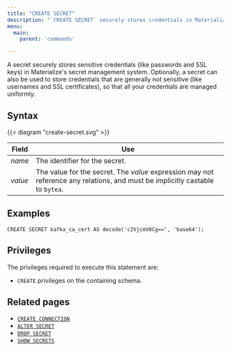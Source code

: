 ```yaml
---
title: "CREATE SECRET"
description: "`CREATE SECRET` securely stores credentials in Materialize's secret management system."
menu:
  main:
    parent: 'commands'

---
```


A secret securely stores sensitive credentials (like passwords and SSL keys) in Materialize's secret management system. Optionally, a secret can also be used to store credentials that are generally not sensitive (like usernames and SSL certificates), so that all your credentials are managed uniformly.

## Syntax

{{< diagram "create-secret.svg" >}}

Field   | Use
--------|-----
_name_  | The identifier for the secret.
_value_ | The value for the secret. The _value_ expression may not reference any relations, and must be implicitly castable to `bytea`.

## Examples

```mzsql
CREATE SECRET kafka_ca_cert AS decode('c2VjcmV0Cg==', 'base64');
```

## Privileges

The privileges required to execute this statement are:

- `CREATE` privileges on the containing schema.

## Related pages

- [`CREATE CONNECTION`](../create-connection)
- [`ALTER SECRET`](../alter-secret)
- [`DROP SECRET`](../drop-secret)
- [`SHOW SECRETS`](../show-secrets)
